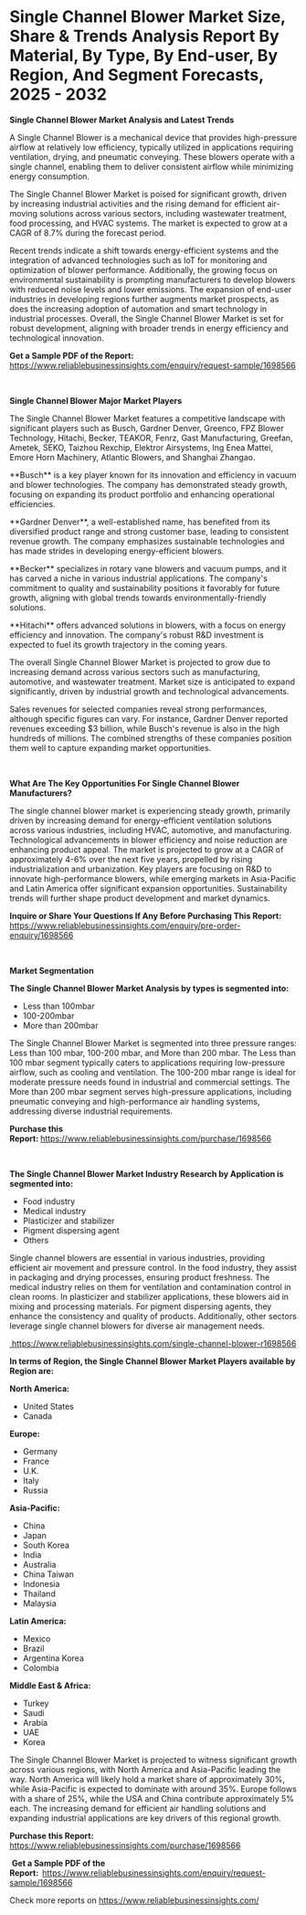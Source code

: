 <p><h1>Single Channel Blower Market Size, Share & Trends Analysis Report By Material, By Type, By End-user, By Region, And Segment Forecasts, 2025 - 2032</h1></p><p><strong>Single Channel Blower Market Analysis and Latest Trends</strong></p>
<p><p>A Single Channel Blower is a mechanical device that provides high-pressure airflow at relatively low efficiency, typically utilized in applications requiring ventilation, drying, and pneumatic conveying. These blowers operate with a single channel, enabling them to deliver consistent airflow while minimizing energy consumption. </p><p>The Single Channel Blower Market is poised for significant growth, driven by increasing industrial activities and the rising demand for efficient air-moving solutions across various sectors, including wastewater treatment, food processing, and HVAC systems. The market is expected to grow at a CAGR of 8.7% during the forecast period. </p><p>Recent trends indicate a shift towards energy-efficient systems and the integration of advanced technologies such as IoT for monitoring and optimization of blower performance. Additionally, the growing focus on environmental sustainability is prompting manufacturers to develop blowers with reduced noise levels and lower emissions. The expansion of end-user industries in developing regions further augments market prospects, as does the increasing adoption of automation and smart technology in industrial processes. Overall, the Single Channel Blower Market is set for robust development, aligning with broader trends in energy efficiency and technological innovation.</p></p>
<p><strong>Get a Sample PDF of the Report:&nbsp;</strong> <a href="https://www.reliablebusinessinsights.com/enquiry/request-sample/1698566?utm_campaign=97&utm_medium=2&utm_source=Github&utm_content=ia&utm_term=09012025&utm_id=single-channel-blower">https://www.reliablebusinessinsights.com/enquiry/request-sample/1698566</a></p>
<p>&nbsp;</p>
<p><strong>Single Channel Blower Major Market Players</strong></p>
<p><p>The Single Channel Blower Market features a competitive landscape with significant players such as Busch, Gardner Denver, Greenco, FPZ Blower Technology, Hitachi, Becker, TEAKOR, Fenrz, Gast Manufacturing, Greefan, Ametek, SEKO, Taizhou Rexchip, Elektror Airsystems, Ing Enea Mattei, Emore Horn Machinery, Atlantic Blowers, and Shanghai Zhangao. </p><p>**Busch** is a key player known for its innovation and efficiency in vacuum and blower technologies. The company has demonstrated steady growth, focusing on expanding its product portfolio and enhancing operational efficiencies. </p><p>**Gardner Denver**, a well-established name, has benefited from its diversified product range and strong customer base, leading to consistent revenue growth. The company emphasizes sustainable technologies and has made strides in developing energy-efficient blowers.</p><p>**Becker** specializes in rotary vane blowers and vacuum pumps, and it has carved a niche in various industrial applications. The company's commitment to quality and sustainability positions it favorably for future growth, aligning with global trends towards environmentally-friendly solutions.</p><p>**Hitachi** offers advanced solutions in blowers, with a focus on energy efficiency and innovation. The company's robust R&D investment is expected to fuel its growth trajectory in the coming years.</p><p>The overall Single Channel Blower Market is projected to grow due to increasing demand across various sectors such as manufacturing, automotive, and wastewater treatment. Market size is anticipated to expand significantly, driven by industrial growth and technological advancements.</p><p>Sales revenues for selected companies reveal strong performances, although specific figures can vary. For instance, Gardner Denver reported revenues exceeding $3 billion, while Busch's revenue is also in the high hundreds of millions. The combined strengths of these companies position them well to capture expanding market opportunities.</p></p>
<p>&nbsp;</p>
<p><strong>What Are The Key Opportunities For Single Channel Blower Manufacturers?</strong></p>
<p><p>The single channel blower market is experiencing steady growth, primarily driven by increasing demand for energy-efficient ventilation solutions across various industries, including HVAC, automotive, and manufacturing. Technological advancements in blower efficiency and noise reduction are enhancing product appeal. The market is projected to grow at a CAGR of approximately 4-6% over the next five years, propelled by rising industrialization and urbanization. Key players are focusing on R&D to innovate high-performance blowers, while emerging markets in Asia-Pacific and Latin America offer significant expansion opportunities. Sustainability trends will further shape product development and market dynamics.</p></p>
<p><strong>Inquire or Share Your Questions If Any Before Purchasing This Report:</strong> <a href="https://www.reliablebusinessinsights.com/enquiry/pre-order-enquiry/1698566?utm_campaign=97&utm_medium=2&utm_source=Github&utm_content=ia&utm_term=09012025&utm_id=single-channel-blower">https://www.reliablebusinessinsights.com/enquiry/pre-order-enquiry/1698566</a></p>
<p>&nbsp;</p>
<p><strong>Market Segmentation</strong></p>
<p><strong>The Single Channel Blower Market Analysis by types is segmented into:</strong></p>
<p><ul><li>Less than 100mbar</li><li>100-200mbar</li><li>More than 200mbar</li></ul></p>
<p><p>The Single Channel Blower Market is segmented into three pressure ranges: Less than 100 mbar, 100-200 mbar, and More than 200 mbar. The Less than 100 mbar segment typically caters to applications requiring low-pressure airflow, such as cooling and ventilation. The 100-200 mbar range is ideal for moderate pressure needs found in industrial and commercial settings. The More than 200 mbar segment serves high-pressure applications, including pneumatic conveying and high-performance air handling systems, addressing diverse industrial requirements.</p></p>
<p><strong>Purchase this Report:&nbsp;</strong><a href="https://www.reliablebusinessinsights.com/purchase/1698566?utm_campaign=97&utm_medium=2&utm_source=Github&utm_content=ia&utm_term=09012025&utm_id=single-channel-blower">https://www.reliablebusinessinsights.com/purchase/1698566</a></p>
<p>&nbsp;</p>
<p><strong>The Single Channel Blower Market Industry Research by Application is segmented into:</strong></p>
<p><ul><li>Food industry</li><li>Medical industry</li><li>Plasticizer and stabilizer</li><li>Pigment dispersing agent</li><li>Others</li></ul></p>
<p><p>Single channel blowers are essential in various industries, providing efficient air movement and pressure control. In the food industry, they assist in packaging and drying processes, ensuring product freshness. The medical industry relies on them for ventilation and contamination control in clean rooms. In plasticizer and stabilizer applications, these blowers aid in mixing and processing materials. For pigment dispersing agents, they enhance the consistency and quality of products. Additionally, other sectors leverage single channel blowers for diverse air management needs.</p></p>
<p><a href="https://www.reliablebusinessinsights.com/single-channel-blower-r1698566?utm_campaign=97&utm_medium=2&utm_source=Github&utm_content=ia&utm_term=09012025&utm_id=single-channel-blower">&nbsp;https://www.reliablebusinessinsights.com/single-channel-blower-r1698566</a></p>
<p><strong>In terms of Region, the Single Channel Blower Market Players available by Region are:</strong></p>
<p>
    <p> <strong> North America: </strong>
        <ul>
            <li>United States</li>
            <li>Canada</li>
        </ul>
        </p> 
    <p> <strong> Europe: </strong>
        <ul>
            <li>Germany</li>
            <li>France</li>
            <li>U.K.</li>
            <li>Italy</li>
            <li>Russia</li>
        </ul>
        </p> 
    <p> <strong> Asia-Pacific: </strong>
        <ul>
            <li>China</li>
            <li>Japan</li>
            <li>South Korea</li>
            <li>India</li>
            <li>Australia</li>
            <li>China Taiwan</li>
            <li>Indonesia</li>
            <li>Thailand</li>
            <li>Malaysia</li>
        </ul>
        </p> 
    <p> <strong> Latin America: </strong>
        <ul>
            <li>Mexico</li>
            <li>Brazil</li>
            <li>Argentina Korea</li>
            <li>Colombia</li>
        </ul>
        </p> 
    <p> <strong> Middle East & Africa: </strong>
        <ul>
            <li>Turkey</li>
            <li>Saudi</li>
            <li>Arabia</li>
            <li>UAE</li>
            <li>Korea</li>
        </ul>
    </p>
    </p>
<p><p>The Single Channel Blower Market is projected to witness significant growth across various regions, with North America and Asia-Pacific leading the way. North America will likely hold a market share of approximately 30%, while Asia-Pacific is expected to dominate with around 35%. Europe follows with a share of 25%, while the USA and China contribute approximately 5% each. The increasing demand for efficient air handling solutions and expanding industrial applications are key drivers of this regional growth.</p></p>
<p><strong>Purchase this Report: </strong><a href="https://www.reliablebusinessinsights.com/purchase/1698566?utm_campaign=97&utm_medium=2&utm_source=Github&utm_content=ia&utm_term=09012025&utm_id=single-channel-blower">https://www.reliablebusinessinsights.com/purchase/1698566</a></p>
<p>&nbsp;<strong>Get a Sample PDF of the Report:&nbsp;&nbsp;</strong><a href="https://www.reliablebusinessinsights.com/enquiry/request-sample/1698566?utm_campaign=97&utm_medium=2&utm_source=Github&utm_content=ia&utm_term=09012025&utm_id=single-channel-blower">https://www.reliablebusinessinsights.com/enquiry/request-sample/1698566</a></p>
<p><strong></strong></p>
<p>Check more reports on <a href="https://www.reliablebusinessinsights.com/?utm_campaign=97&utm_medium=2&utm_source=Github&utm_content=ia&utm_term=09012025&utm_id=single-channel-blower">https://www.reliablebusinessinsights.com/</a></p>